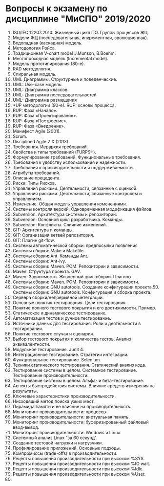 # Вопросы к экзамену по дисциплине "МиСПО" 2019/2020
1. ISO/IEC 12207:2010: Жизненный цикл ПО. Группы процессов ЖЦ.
2. Модели ЖЦ (последовательная, инкрементная, эволюционная).
3. Водопадная (каскадная) модель.
4. Методология Ройса.
5. Традиционная V-chart model J.Munson, B.Boehm.
6. Многопроходная модель (Incremental model).
7. Модель прототипирования (80-е).
8. RAD методология.
9. Спиральная модель.
10. UML Диаграммы: Структурные и поведенческие.
11. UML: Use-case модель.
12. UML: Диаграмма классов.
13. UML: Диаграмма последовательностей
14. UML: Диаграмма размещения
15. *UP методологии (90-е). RUP: основы процесса.
16. RUP: Фаза «Начало».
17. RUP: Фаза «Проектирование».
18. RUP: Фаза «Построение».
19. RUP: Фаза «Внедрение».
20. Манифест Agile (2001).
21. Scrum.
22. Disciplined Agile 2.X (2013).
23. Требования. Иерархия требований.
24. Свойства и типы требований (FURPS+).
25. Формулирование требований. Функциональные требования.
26. Требования к удобству использования и надежности.
27. Требования к производительности и поддерживаемости.
28. Атрибуты требований.
29. Описание прецедента.
30. Риски. Типы Рисков.
31. Управления рисками. Деятельности, связанные с оценкой.
32. Управления рисками. Деятельности, связанные контролем и управлением.
33. Изменение. Общая модель управления изменениями.
34. Системы контроля версий. Одновременная модификация файлов.
35. Subversion. Архитектура системы и репозиторий.
36. Subversion: Основной цикл разработчика. Команды.
37. Subversion: Конфликты. Слияние изменений.
38. GIT: Архитектура и команды.
39. GIT: Организация ветвей репозитория.
40. GIT: Плагин git-flow.
41. Системы автоматической сборки: предпосылки появления
42. Системы сборки: Make и Makefile.
43. Системы сборки: Ant. Команды Ant.
44. Системы сборки: Ant-ivy.
45. Системы сборки: Maven. POM. Репозитории и зависимости.
46. Maven: Структура проекта. GAV.
47. Maven: Зависимости. Жизненный цикл сборки. Плагины.
48. Системы сборки: Maven. POM. Репозитории и зависимости.
49. Системы сборки: GNU autotools. Создание конфигурации проекта.50. Системы сборки: GNU autotools. Конфигурация и сборка проекта.
51. Сервера сборки/непрерывной интеграции.
52. Основные понятия тестирования. Цели тестирования.
53. Понятие полного тестового покрытия и его достижимости. Пример.
54. Статическое и динамическое тестирование.
55. Автоматизация тестов и ручное тестирование.
56. Источники данных для тестирования. Роли и деятельности в тестировании.
57. Понятие тестового случая и сценария.
58. Выбор тестового покрытия и количества тестов. Анализ эквивалентности.
59. Модульное тестирование. Junit 4.
60. Интеграционное тестирование. Стратегии интеграции.
61. Функциональное тестирование. Selenium.
62. Техники статического тестирования. Статический анализ кода.
63. Тестирование системы в целом. Системное тестирование. Тестирование
производительности.
64. Тестирование системы в целом. Альфа- и бета-тестирование.
65. Аспекты быстродействия системы. Влияние средств измерения на результаты.
66. Ключевые характеристики производительности.
67. Нисходящий метод поиска узких мест.
68. Пирамида памяти и ее влияние на производительность.
69. Мониторинг производительности: процессы.
70. Мониторинг производительности: виртуальная память.
71. Мониторинг производительности: буферизированный файловый ввод-вывод.
72. Мониторинг производительности: Windows и Linux.
73. Системный анализ Linux "за 60 секунд".
74. Создание тестовой нагрузки и нагрузчики.
75. Профилирование приложений. Основные подходы.
76. Компромиссы (trade-offs) в производительности.
77. Рецепты повышения производительности при высоком %SYS.
78. Рецепты повышения производительности при высоком %IO wait.
79. Рецепты повышения производительности при высоком %Idle.
80. Рецепты повышения производительности при высоком %User.
81. 